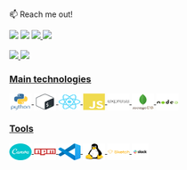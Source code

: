 

:mailbox: Reach me out!
<br>
  <div  align="start"> 
<!--  <a href="https://www.youtube.com/channel/UCfuJfrn550tQxt62QmQ7dlw" target="_blank"><img src="https://img.shields.io/badge/YouTube-FF0000?style=for-the-badge&logo=youtube&logoColor=white" target="_blank"></a> -->
  <a href="https://www.instagram.com/hariyebk/" target="_blank"><img src="https://img.shields.io/badge/Instagram-E4405F?style=for-the-badge&logo=instagram&logoColor=white" target="_blank"></a>   
  <a href = "harunbekri6@gmail.com"><img src="https://img.shields.io/badge/-Gmail-%23333?style=for-the-badge&logo=gmail&logoColor=white" target="_blank"></a>
    <a href="https://twitter.com/Hariyebk" target="_blank"><img src="https://img.shields.io/badge/Twitter-1DA1F2?style=for-the-badge&logo=twitter&logoColor=white"</a>
       <a href="linkedin.com/in/hari-bk-813bb61a8" target="_blank"><img src="https://img.shields.io/badge/LinkedIn-0077B5?style=for-the-badge&logo=linkedin&logoColor=white" target="_blank"></a> 
 
  
  
</div>
 <br>

 <div>
  <a href="https://github.com/hariyebk">
  <img height="180em" src="https://github-readme-stats.vercel.app/api?username=hariyebk-DEV&show_icons=true&theme=aura&include_all_commits=true&count_private=true"/>
  <img height="180em" src="https://github-readme-stats.vercel.app/api/top-langs/?username=hariyebk-DEV&layout=compact&langs_count=7&theme=aura"/>
</div>

<!-- TODO: Make technologies links takes you to repositories -->
 <h3> Main technologies</h3>
 <div style="display: inline_block">
   
  <img align="center" alt="Lari-CSS" height="30" width="40" src="https://github.com/devicons/devicon/blob/master/icons/python/python-original-wordmark.svg"/>
  <img align="center" alt="Lari-React" height="30" width="40" src="https://raw.githubusercontent.com/devicons/devicon/master/icons/bash/bash-original.svg"/>
  <img align="center" alt="Lari-React" height="30" width="40" src="https://raw.githubusercontent.com/devicons/devicon/master/icons/react/react-original.svg"/>
  <img align="center" alt="Lari-Js" height="30" width="40" src="https://raw.githubusercontent.com/devicons/devicon/master/icons/javascript/javascript-plain.svg"/>
  <img align="center" alt="Lari-HTML" height="30" width="40" src="https://github.com/devicons/devicon/blob/master/icons/express/express-original-wordmark.svg"/>
  <img align="center" alt="Lari-React" height="30" width="40" src="https://github.com/devicons/devicon/blob/master/icons/mongodb/mongodb-original-wordmark.svg"/>
  <img align="center" alt="Lari-git" height="30" width="40" src="https://github.com/devicons/devicon/blob/master/icons/nodejs/nodejs-original-wordmark.svg"/>
   
</div>
 
 <h3>Tools</h3>
 <div style="display: inline_block">
  <img align="center" alt="Canva" height="30" width="40" src="https://github.com/devicons/devicon/blob/master/icons/canva/canva-original.svg"/>
  <img align="center" alt="npm" height="30" width="40" src="https://github.com/devicons/devicon/blob/master/icons/npm/npm-original-wordmark.svg"/>
  <img align="center" alt="vscode" height="30" width="40" src="https://github.com/devicons/devicon/blob/master/icons/vscode/vscode-original.svg"/>
  <img align="center" alt="Linux" height="30" width="40" src="https://github.com/devicons/devicon/blob/master/icons/linux/linux-original.svg"/>
  <img align="center" alt="Sketch" height="30" width="40" src="https://github.com/devicons/devicon/blob/master/icons/sketch/sketch-line-wordmark.svg"/>
  <img align="center" alt="slack" height="30" width="30" src="https://github.com/devicons/devicon/blob/master/icons/slack/slack-original-wordmark.svg"/>
</div>
